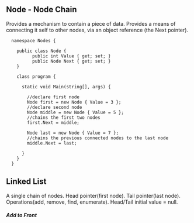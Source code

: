 
<h2>Node - Node Chain</h2> 
Provides a mechanism to contain a piece of data. Provides a means of connecting it self to other nodes, via an object reference (the Next pointer).

      namespace Nodes {
      
        public class Node {
              public int Value { get; set; }
              public Node Next { get; set; }
        }
        
        class program {
          
          static void Main(string[], args) {
          
            //declare first node
            Node first = new Node { Value = 3 };
            //declare second node
            Node middle = new Node { Value = 5 };
            //chains the first two nodes
            first.Next = middle;
            
            Node last = new Node { Value = 7 };
            //chains the previous connected nodes to the last node
            middle.Next = last;
            
          }
        }
      }

<h2>Linked List</h2>
A single chain of nodes. Head pointer(first node). Tail pointer(last node). Operations(add, remove, find, enumerate). Head/Tail initial value = null.

<h5>Add to Front</h5>

